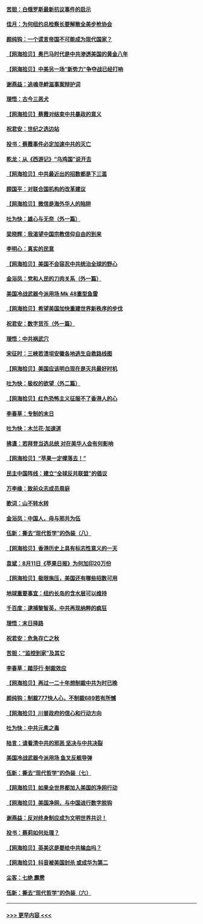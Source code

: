 #### [苦胆：白俄罗斯最新抗议事件的启示](../pages/nsc993/n12349989.md?t=08222151) 
#### [佳月：为何纽约总检察长要解散全美步枪协会](../pages/nsc993/n12349939.md?t=08222151) 
#### [颜纯钩：一个谎言帝国不可能成为现代国家？](../pages/nsc993/n12349898.md?t=08222151) 
#### [【网海拾贝】奥巴马时代是中共渗透美国的黄金八年](../pages/nsc993/n12349284.md?t=08222151) 
#### [【网海拾贝】中美另一场“新势力”争夺战已经打响](../pages/nsc993/n12346998.md?t=08222151) 
#### [谢燕益：追魂寻衅滋事案辩护词](../pages/nsc993/n12346892.md?t=08222151) 
#### [理悟：古今三恶犬](../pages/nsc993/n12345190.md?t=08222151) 
#### [【网海拾贝】蔡霞对结束中共暴政的意义](../pages/nsc993/n12344263.md?t=08222151) 
#### [祝君安：世纪之选边站](../pages/nsc993/n12342382.md?t=08222151) 
#### [投书：蔡霞事件必定加速中共的灭亡](../pages/nsc993/n12341881.md?t=08222151) 
#### [乾龙：从《西游记》“乌鸡国”说开去](../pages/nsc993/n12341690.md?t=08222151) 
#### [【网海拾贝】中共最近出的招数都是下三滥](../pages/nsc993/n12341593.md?t=08222151) 
#### [顾国平：对联合国机构的改革建议](../pages/nsc993/n12339928.md?t=08222151) 
#### [【网海拾贝】微信是海外华人的陷阱](../pages/nsc993/n12338868.md?t=08222151) 
#### [吐为快：雄心与无奈（外一篇）](../pages/nsc993/n12338132.md?t=08222151) 
#### [梁晓辉：我渴望中国宗教信仰自由的到来](../pages/nsc993/n12336657.md?t=08222151) 
#### [李明心：真实的民意](../pages/nsc993/n12336089.md?t=08222151) 
#### [【网海拾贝】美国不会容忍中共统治全球的野心](../pages/nsc993/n12336063.md?t=08222151) 
#### [金浴凤：党和人民的刀肉关系（外一篇）](../pages/nsc993/n12335834.md?t=08222151) 
#### [美国冷战武器今派用场 Mk 48重型鱼雷](../pages/nsc993/n12335354.md?t=08222151) 
#### [【网海拾贝】希望美国加快重建世界新秩序的步伐](../pages/nsc993/n12334224.md?t=08222151) 
#### [祝君安：数字货币（外一篇）](../pages/nsc993/n12334186.md?t=08222151) 
#### [理悟：中共祸武穴](../pages/nsc993/n12333962.md?t=08222151) 
#### [宋征时：三峡若溃坝安徽各地逃生自救路线图](../pages/nsc993/n12332450.md?t=08222151) 
#### [【网海拾贝】美国应该明白现在是灭共最好时机](../pages/nsc993/n12332313.md?t=08222151) 
#### [吐为快：极权的欲望（外二篇）](../pages/nsc993/n12332089.md?t=08222151) 
#### [【网海拾贝】红色恐怖主义征服不了香港人的心](../pages/nsc993/n12329296.md?t=08222151) 
#### [李春草：专制的末日](../pages/nsc993/n12329079.md?t=08222151) 
#### [吐为快：木兰花‧加速道](../pages/nsc993/n12327366.md?t=08222151) 
#### [拂潇：若拜登当选总统 对在美华人会有何影响](../pages/nsc993/n12295996.md?t=08222151) 
#### [【网海拾贝】“苹果一定撑落去！”](../pages/nsc993/n12326784.md?t=08222151) 
#### [民主中国阵线：建立“全球反共联盟”的倡议](../pages/nsc993/n12324177.md?t=08222151) 
#### [万李缘：致前众志成员周庭](../pages/nsc993/n12324635.md?t=08222151) 
#### [歌词：山不转水转](../pages/nsc993/n12324599.md?t=08222151) 
#### [金浴凤：中国人，毋与邪共为伍](../pages/nsc993/n12324257.md?t=08222151) 
#### [伍新：撕去“现代哲学”的伪装（八）](../pages/nsc993/n12324188.md?t=08222151) 
#### [【网海拾贝】香港历史上具有标志性意义的一天](../pages/nsc993/n12324021.md?t=08222151) 
#### [袁斌：8月11日《苹果日报》为何加印20万份](../pages/nsc993/n12323955.md?t=08222151) 
#### [【网海拾贝】极限施压，美国还有哪些招数可用](../pages/nsc993/n12322512.md?t=08222151) 
#### [地球重要事宜：纽约长岛的含水层可以维持](../pages/nsc993/n12321844.md?t=08222151) 
#### [千百度：逮捕黎智英，中共再现纳粹的疯狂](../pages/nsc993/n12321777.md?t=08222151) 
#### [理悟：末日择路](../pages/nsc993/n12320812.md?t=08222151) 
#### [祝君安：危急存亡之秋](../pages/nsc993/n12320795.md?t=08222151) 
#### [苦胆：“监控到家”及其它](../pages/nsc993/n12320751.md?t=08222151) 
#### [李春草：踏莎行·制裁效应](../pages/nsc993/n12318290.md?t=08222151) 
#### [【网海拾贝】再过一二十年想制裁中共为时已晚](../pages/nsc993/n12318195.md?t=08222151) 
#### [颜纯钩：制裁777快人心，不制裁689若有所憾](../pages/nsc993/n12316912.md?t=08222151) 
#### [【网海拾贝】川普政府的信心和行动方向](../pages/nsc993/n12316673.md?t=08222151) 
#### [吐为快：中共元素之毒](../pages/nsc993/n12316547.md?t=08222151) 
#### [陆言：请看清中共的邪恶 坚决与中共决裂](../pages/nsc993/n12315784.md?t=08222151) 
#### [美国冷战武器今派用场 鱼叉反舰导弹](../pages/nsc993/n12316258.md?t=08222151) 
#### [伍新：撕去“现代哲学”的伪装（七）](../pages/nsc993/n12315846.md?t=08222151) 
#### [【网海拾贝】如果全世界都加入美国的净网行动](../pages/nsc993/n12315588.md?t=08222151) 
#### [【网海拾贝】美国净网，与中国进行数字脱钩](../pages/nsc993/n12312813.md?t=08222151) 
#### [谢燕益：反对终身制应成为文明世界共识！](../pages/nsc993/n12310465.md?t=08222151) 
#### [投书：蔡莉如何处理？](../pages/nsc993/n12310224.md?t=08222151) 
#### [【网海拾贝】英美这是要给中共输血吗？](../pages/nsc993/n12307646.md?t=08222151) 
#### [【网海拾贝】抖音被美国封杀 或成华为第二](../pages/nsc993/n12305277.md?t=08222151) 
#### [尘客：七绝 霹雳](../pages/nsc993/n12304053.md?t=08222151) 
#### [伍新：撕去“现代哲学”的伪装（六）](../pages/nsc993/n12303243.md?t=08222151) 

----
#### [ >>> 更早内容 <<< ](../indexes/nsc993-earlier.md)
